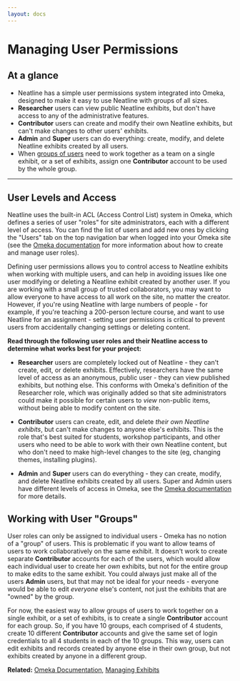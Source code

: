 ```yaml
---
layout: docs
---
```

# Managing User Permissions

## At a glance

  - Neatline has a simple user permissions system integrated into Omeka, designed to make it easy to use Neatline with groups of all sizes.
  - **Researcher** users can view public Neatline exhibits, but don't have access to any of the administrative features.
  - **Contributor** users can create and modify their own Neatline exhibits, but can't make changes to other users' exhibits.
  - **Admin** and **Super** users can do everything: create, modify, and delete Neatline exhibits created by all users.
  - When [groups of users](docs/user-permissions#working-with-user-groups) need to work together as a team on a single exhibit, or a set of exhibits, assign one **Contributor** account to be used by the whole group.

---

## User Levels and Access

Neatline uses the built-in ACL (Access Control List) system in Omeka, which defines a series of user "roles" for site administrators, each with a different level of access. You can find the list of users and add new ones by clicking the "Users" tab on the top navigation bar when logged into your Omeka site (see the [Omeka documentation][omeka-acl] for more information about how to create and manage user roles). 

Defining user permissions allows you to control access to Neatline exhibits when working with multiple users, and can help in avoiding issues like one user modifying or deleting a Neatline exhibit created by another user. If you are working with a small group of trusted collaborators, you may want to allow everyone to have access to all work on the site, no matter the creator. However, if you're using Neatline with large numbers of people - for example, if you're teaching a 200-person lecture course, and want to use Neatline for an assignment - setting user permissions is critical to prevent users from accidentally changing settings or deleting content. 

**Read through the following user roles and their Neatline access to determine what works best for your project:**

- **Researcher** users are completely locked out of Neatline - they can't create, edit, or delete exhibits. Effectively, researchers have the same level of access as an anonymous, public user - they can view published exhibits, but nothing else. This conforms with Omeka's definition of the Researcher role, which was originally added so that site administrators could make it possible for certain users to _view_ non-public items, without being able to modify content on the site.

- **Contributor** users can create, edit, and delete _their own Neatline exhibits_, but can't make changes to anyone else's exhibits. This is the role that's best suited for students, workshop participants, and other users who need to be able to work with their own Neatline content, but who don't need to make high-level changes to the site (eg, changing themes, installing plugins).

- **Admin** and **Super** users can do everything - they can create, modify, and delete Neatline exhibits created by all users. Super and Admin users have different levels of access in Omeka, see the [Omeka documentation][omeka-acl] for more details. 

## Working with User "Groups\"

User roles can only be assigned to individual users - Omeka has no notion of a "group" of users. This is problematic if you want to allow teams of users to work collaboratively on the same exhibit. It doesn't work to create separate **Contributor** accounts for each of the users, which would allow each individual user to create her _own_ exhibits, but not for the entire group to make edits to the same exhibit. You could always just make all of the users **Admin** users, but that may not be ideal for your needs - everyone would be able to edit _everyone_ else's content, not just the exhibits that are "owned" by the group.

For now, the easiest way to allow groups of users to work together on a single exhibit, or a set of exhibits, is to create a single **Contributor** account for each group. So, if you have 10 groups, each comprised of 4 students, create 10 different **Contributor** accounts and give the same set of login credentials to all 4 students in each of the 10 groups. This way, users can edit exhibits and records created by anyone else in their own group, but not exhibits created by anyone in a different group.

**Related:** [Omeka Documentation][omeka-acl], [Managing Exhibits](docs/managing-exhibits)

[omeka-acl]: http://omeka.org/codex/Managing_Users_2.0
